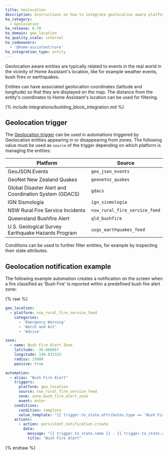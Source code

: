```yaml
---
title: Geolocation
description: Instructions on how to integrate geolocation aware platforms into Home Assistant.
ha_category:
  - Geolocation
ha_release: 0.78
ha_domain: geo_location
ha_quality_scale: internal
ha_codeowners:
  - '@home-assistant/core'
ha_integration_type: entity
---
```


Geolocation aware entities are typically related to events in the real world in the vicinity of Home Assistant's location, like for example weather events, bush fires or earthquakes.

Entities can have associated geolocation coordinates (latitude and longitude) so that they are displayed on the map. The distance from the entity's coordinates to Home Assistant's location can be used for filtering.

{% include integrations/building_block_integration.md %}

## Geolocation trigger

The [Geolocation trigger](/docs/automation/trigger/#geolocation-trigger) can be used in automations triggered by Geolocation entities appearing in or disappearing from zones. The following value must be used as `source` of the trigger depending on which platform is managing the entities:

| Platform                                              | Source                        |
|-------------------------------------------------------|-------------------------------|
| GeoJSON Events                                        | `geo_json_events`             |
| GeoNet New Zealand Quakes                             | `geonetnz_quakes`             |
| Global Disaster Alert and Coordination System (GDACS) | `gdacs`                       |
| IGN Sismología                                        | `ign_sismologia`              |
| NSW Rural Fire Service Incidents                      | `nsw_rural_fire_service_feed` |
| Queensland Bushfire Alert                             | `qld_bushfire`                |
| U.S. Geological Survey Earthquake Hazards Program     | `usgs_earthquakes_feed`       |

Conditions can be used to further filter entities, for example by inspecting their state attributes.

## Geolocation notification example

The following example automation creates a notification on the screen when a fire classified as 'Bush Fire' is reported within a predefined bush fire alert zone:

{% raw %}

```yaml
geo_location:
  - platform: nsw_rural_fire_service_feed
    categories:
      - 'Emergency Warning'
      - 'Watch and Act'
      - 'Advice'

zone:
  - name: Bush Fire Alert Zone
    latitude: -36.666667
    longitude: 149.833333
    radius: 15000
    passive: true

automation:
  - alias: "Bush Fire Alert"
    triggers:
      platform: geo_location
      source: nsw_rural_fire_service_feed
      zone: zone.bush_fire_alert_zone
      event: enter
    conditions:
      condition: template
      value_template: "{{ trigger.to_state.attributes.type == 'Bush Fire' }}"
    actions:
      - action: persistent_notification.create
        data:
          message: "{{ trigger.to_state.name }} - {{ trigger.to_state.attributes.status }}"
          title: "Bush Fire Alert"
```

{% endraw %}
